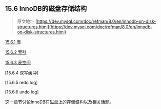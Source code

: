 ## 15.6 InnoDB的磁盘存储结构

> 原文地址 [https://dev.mysql.com/doc/refman/8.0/en/innodb-on-disk-structures.html](https://dev.mysql.com/doc/refman/8.0/en/innodb-on-disk-structures.html)

[15.6.1 表](InnoDB_On-Disk_Structures/innodb-tables.md)

[15.6.2 索引](InnoDB_On-Disk_Structures/innodb-indexes.md)

[15.6.3 表空间](InnoDB_On-Disk_Structures/innodb-tablespace.md)

[15.6.4 双写缓冲]

[15.6.5 redo log]

[15.6.6 undo log]

这一章节讨论InnoDB在磁盘上的存储结构以及相关话题。
